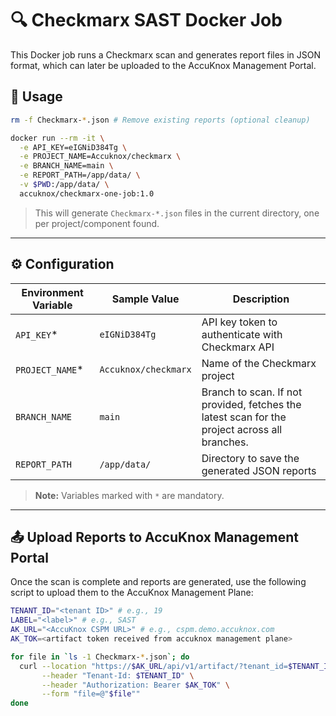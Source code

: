 # 🔍 Checkmarx SAST Docker Job

This Docker job runs a Checkmarx scan and generates report files in JSON format, which can later be uploaded to the AccuKnox Management Portal.

## 🚀 Usage

```bash
rm -f Checkmarx-*.json # Remove existing reports (optional cleanup)

docker run --rm -it \
  -e API_KEY=eIGNiD384Tg \
  -e PROJECT_NAME=Accuknox/checkmarx \
  -e BRANCH_NAME=main \
  -e REPORT_PATH=/app/data/ \
  -v $PWD:/app/data/ \
  accuknox/checkmarx-one-job:1.0
```

> This will generate `Checkmarx-*.json` files in the current directory, one per project/component found.

---

## ⚙️ Configuration

| Environment Variable | Sample Value                             | Description                                          |
|----------------------|------------------------------------------|------------------------------------------------------|
| `API_KEY`*           | `eIGNiD384Tg`                            | API key token to authenticate with Checkmarx API     |
| `PROJECT_NAME`*      | `Accuknox/checkmarx`                     | Name of the Checkmarx project                        |
| `BRANCH_NAME`        | `main`                                   | Branch to scan. If not provided, fetches the latest scan for the project across all branches. |
| `REPORT_PATH`        | `/app/data/`                             | Directory to save the generated JSON reports         |

> **Note:** Variables marked with `*` are mandatory.

---

## 📤 Upload Reports to AccuKnox Management Portal

Once the scan is complete and reports are generated, use the following script to upload them to the AccuKnox Management Plane:

```bash
TENANT_ID="<tenant ID>" # e.g., 19
LABEL="<label>" # e.g., SAST
AK_URL="<AccuKnox CSPM URL>" # e.g., cspm.demo.accuknox.com
AK_TOK=<artifact token received from accuknox management plane>

for file in `ls -1 Checkmarx-*.json`; do
  curl --location "https://$AK_URL/api/v1/artifact/?tenant_id=$TENANT_ID&data_type=CX&save_to_s3=True&label_id=$LABEL" \
       --header "Tenant-Id: $TENANT_ID" \
       --header "Authorization: Bearer $AK_TOK" \
       --form "file=@"$file""
done
```

